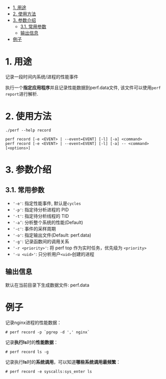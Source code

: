 
<!-- @import "[TOC]" {cmd="toc" depthFrom=1 depthTo=6 orderedList=false} -->

<!-- code_chunk_output -->

- [1. 用途](#1-用途)
- [2. 使用方法](#2-使用方法)
- [3. 参数介绍](#3-参数介绍)
  - [3.1. 常用参数](#31-常用参数)
  - [输出信息](#输出信息)
- [例子](#例子)

<!-- /code_chunk_output -->

# 1. 用途

记录一段时间内系统/进程的性能事件

执行一个**指定应用程序**并且记录性能数据到perf.data文件, 该文件可以使用`perf report`进行解析.

# 2. 使用方法

```
./perf --help record
```

```
perf record [-e <EVENT> | --event=EVENT] [-l] [-a] <command>
perf record [-e <EVENT> | --event=EVENT] [-l] [-a] -- <command> [<options>]
```

# 3. 参数介绍

## 3.1. 常用参数

* `'-e'`: 指定性能事件, 默认是`cycles`
* `'-p'`: 指定待分析进程的 PID 
* `'-t'`: 指定待分析线程的 TID
* `'-a’`: 分析整个系统的性能(Default) 
* `'-c'`: 事件的采样周期
* `'-o'`: 指定输出文件(Default: perf.data) 
* `'-g'`: 记录函数间的调用关系
* `'-r <priority>'`: 将 perf top 作为实时任务，优先级为 `<priority>`
* `'-u <uid>'`: 只分析用户`<uid>`创建的进程

## 输出信息

默认在当前目录下生成数据文件: perf.data


# 例子

记录nginx进程的性能数据：

```
# perf record -p `pgrep -d ',' nginx`
```

记录**执行ls**时的**性能数据**：


```
# perf record ls -g
```

记录执行**ls**时的**系统调用**，可以知道**哪些系统调用最频繁**：

```
# perf record -e syscalls:sys_enter ls
```